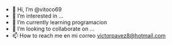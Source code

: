 - 👋 Hi, I’m @vitoco69
- 👀 I’m interested in ...
- 🌱 I’m currently learning programacion
- 💞️ I’m looking to collaborate on ...
- 📫 How to reach me en mi correo victorpavez8@hotmail.com

<!---
vitoco69/vitoco69 is a ✨ special ✨ repository because its `README.md` (this file) appears on your GitHub profile.
You can click the Preview link to take a look at your changes.
--->

